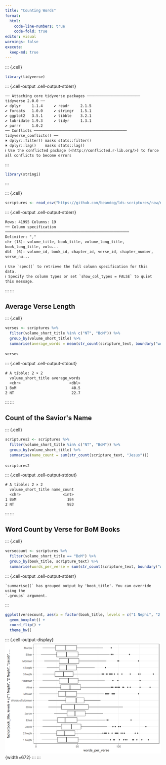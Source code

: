```yaml
---
title: "Counting Words"
format: 
  html:
    code-line-numbers: true
    code-fold: true
editor: visual
warnings: false
execute: 
  keep-md: true 
---
```



::: {.cell}

```{.r .cell-code}
library(tidyverse)
```

::: {.cell-output .cell-output-stderr}

```
── Attaching core tidyverse packages ──────────────────────── tidyverse 2.0.0 ──
✔ dplyr     1.1.4     ✔ readr     2.1.5
✔ forcats   1.0.0     ✔ stringr   1.5.1
✔ ggplot2   3.5.1     ✔ tibble    3.2.1
✔ lubridate 1.9.3     ✔ tidyr     1.3.1
✔ purrr     1.0.2     
── Conflicts ────────────────────────────────────────── tidyverse_conflicts() ──
✖ dplyr::filter() masks stats::filter()
✖ dplyr::lag()    masks stats::lag()
ℹ Use the conflicted package (<http://conflicted.r-lib.org/>) to force all conflicts to become errors
```


:::

```{.r .cell-code}
library(stringi)
```
:::

::: {.cell}

```{.r .cell-code}
scriptures <- read_csv("https://github.com/beandog/lds-scriptures/raw/master/csv/lds-scriptures.csv")
```

::: {.cell-output .cell-output-stderr}

```
Rows: 41995 Columns: 19
── Column specification ────────────────────────────────────────────────────────
Delimiter: ","
chr (13): volume_title, book_title, volume_long_title, book_long_title, volu...
dbl  (6): volume_id, book_id, chapter_id, verse_id, chapter_number, verse_nu...

ℹ Use `spec()` to retrieve the full column specification for this data.
ℹ Specify the column types or set `show_col_types = FALSE` to quiet this message.
```


:::
:::


## Average Verse Length

::: {.cell}

```{.r .cell-code}
verses <- scriptures %>% 
  filter(volume_short_title %in% c("NT", "BoM")) %>% 
  group_by(volume_short_title) %>% 
  summarise(average_words = mean(str_count(scripture_text, boundary("word"))))

verses
```

::: {.cell-output .cell-output-stdout}

```
# A tibble: 2 × 2
  volume_short_title average_words
  <chr>                      <dbl>
1 BoM                         40.5
2 NT                          22.7
```


:::
:::


## Count of the Savior's Name

::: {.cell}

```{.r .cell-code}
scriptures2 <- scriptures %>% 
  filter(volume_short_title %in% c("NT", "BoM")) %>% 
  group_by(volume_short_title) %>% 
  summarise(name_count = sum(str_count(scripture_text, "Jesus")))

scriptures2
```

::: {.cell-output .cell-output-stdout}

```
# A tibble: 2 × 2
  volume_short_title name_count
  <chr>                   <int>
1 BoM                       184
2 NT                        983
```


:::
:::


## Word Count by Verse for BoM Books

::: {.cell}

```{.r .cell-code}
versecount <- scriptures %>% 
  filter(volume_short_title == "BoM") %>% 
  group_by(book_title, scripture_text) %>% 
  summarise(words_per_verse = sum(str_count(scripture_text, boundary("word"))))
```

::: {.cell-output .cell-output-stderr}

```
`summarise()` has grouped output by 'book_title'. You can override using the
`.groups` argument.
```


:::

```{.r .cell-code}
ggplot(versecount, aes(x = factor(book_title, levels = c("1 Nephi", "2 Nephi", "Jacob", "Enos", "Jarom", "Omni", "Words of Mormon", "Mosiah", "Alma", "Helaman", "3 Nephi", "4 Nephi", "Mormon", "Ether", "Moroni")), y = words_per_verse)) +
  geom_boxplot() +
  coord_flip() +
  theme_bw()
```

::: {.cell-output-display}
![](Counting-Words_files/figure-html/unnamed-chunk-5-1.png){width=672}
:::
:::
